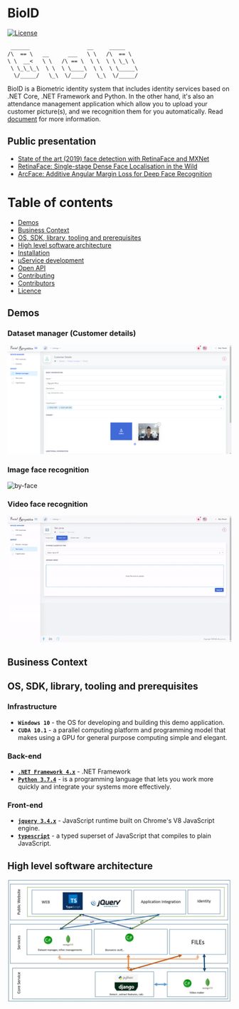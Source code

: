 # BioID

[![License](http://img.shields.io/:license-mit-blue.svg?style=flat-square)](http://badges.mit-license.org) 

``` 
 ______                  __     _____ 
/\  == \   __      ___   \ \   /\  == \
\ \  __<   \ \   /\ == \  \ \  \ \ \_\ \ 
 \ \_\_\_\  \ \  \ \____\  \ \  \ \_____\
  \/_____/   \_\  \/____/   \_\  \/_____/
```

BioID is a Biometric identity system that includes identity services based on .NET Core, .NET Framework and Python. In the other hand, it's also an attendance management application which allow you to upload your customer picture(s), and we recognition them for you automatically. Read [document](http://insightface.ai/) for more information.



## Public presentation
- [State of the art (2019) face detection with RetinaFace and MXNet
](https://medium.com/@fruty/state-of-the-art-2019-face-detection-with-retinaface-and-mxnet-18c86ebdce7e)
- [RetinaFace: Single-stage Dense Face Localisation in the Wild](https://arxiv.org/abs/1905.00641)
- [ArcFace: Additive Angular Margin Loss for Deep Face Recognition](https://arxiv.org/abs/1801.07698)


# Table of contents
- [Demos](#demos)
- [Business Context](#business-context)
- [OS, SDK, library, tooling and prerequisites](https://github.com/vietnam-devs/coolstore-microservices#os-sdk-library-tooling-and-prerequisites)
- [High level software architecture](https://github.com/vietnam-devs/coolstore-microservices#high-level-software-architecture)
- [Installation](https://github.com/vietnam-devs/coolstore-microservices#installation)
- [µService development](https://github.com/vietnam-devs/coolstore-microservices#µmicroservice-development)
- [Open API](https://github.com/vietnam-devs/coolstore-microservices#open-api)
- [Contributing](https://github.com/vietnam-devs/coolstore-microservices#contributing)
- [Contributors](https://github.com/vietnam-devs/coolstore-microservices#contributors)
- [Licence](https://github.com/vietnam-devs/coolstore-microservices#licence)
## Demos
### Dataset manager (Customer details)
![home-page](ScreenShoot/ui-dataset-manager.PNG?raw=true)
### Image face recognition
![by-face](ScreenShoot/image-reg-ui.gif?raw=true)
### Video face recognition
![by-face](ScreenShoot/video-reg-ui.gif?raw=true)
## Business Context


## OS, SDK, library, tooling and prerequisites
### Infrastructure

- **`Windows 10`** - the OS for developing and building this demo application.
- **`CUDA 10.1`** - a parallel computing platform and programming model that makes using a GPU for general purpose computing simple and elegant.

### Back-end

- **[`.NET Framework 4.x`](https://dotnet.microsoft.com/download)** - .NET Framework 
- **[`Python 3.7.4`](https://www.python.org/downloads/release/python-374/)** - is a programming language that lets you work more quickly and integrate your systems more effectively.

### Front-end

- **[`jquery 3.4.x`](https://code.jquery.com/)** - JavaScript runtime built on Chrome's V8 JavaScript engine.
- **[`typescript`](https://www.typescriptlang.org)** - a typed superset of JavaScript that compiles to plain JavaScript.

## High level software architecture
![home-page](ScreenShoot/High-level-software-architecture.jpg?raw=true)

